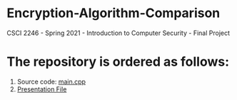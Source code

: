 # Encryption-Algorithm-Comparison
CSCI 2246 - Spring 2021 - Introduction to Computer Security - Final Project

# The repository is ordered as follows:
1. Source code: [main.cpp](https://github.com/muntasir-hossain314159/Encryption-Algorithm-Comparison/blob/main/EAC-Application/EAC-Application/main.cpp)
2. [Presentation File](https://github.com/muntasir-hossain314159/Encryption-Algorithm-Comparison/blob/main/Presentation%20File/Introduction%20to%20Computer%20Security%20Project.pptx)
